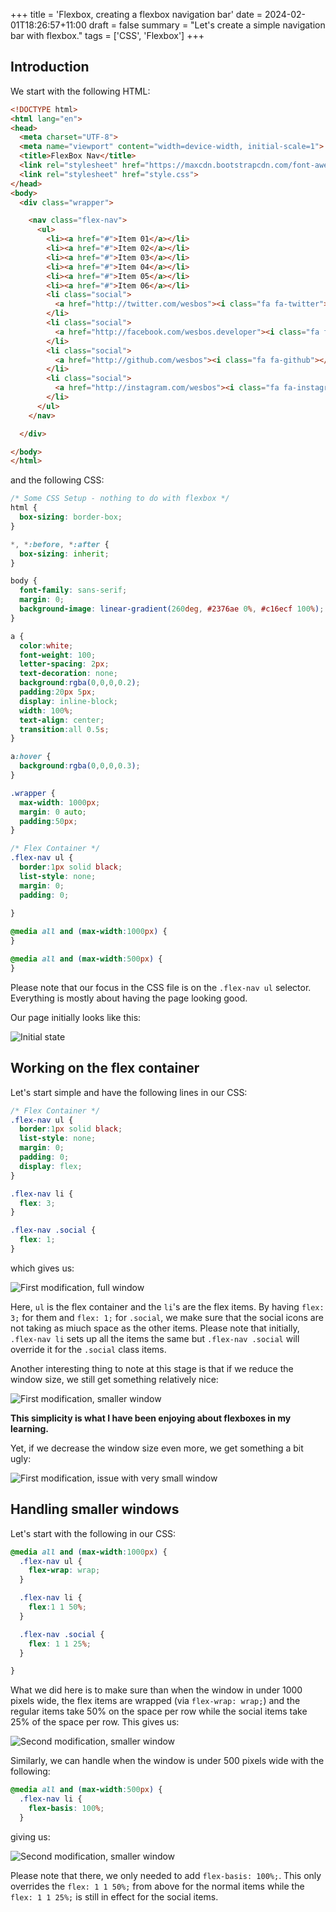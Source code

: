+++
title = 'Flexbox, creating a flexbox navigation bar'
date = 2024-02-01T18:26:57+11:00
draft = false
summary = "Let's create a simple navigation bar with flexbox."
tags = ['CSS', 'Flexbox']
+++

## Introduction 

We start with the following HTML:

```html
<!DOCTYPE html>
<html lang="en">
<head>
  <meta charset="UTF-8">
  <meta name="viewport" content="width=device-width, initial-scale=1">
  <title>FlexBox Nav</title>
  <link rel="stylesheet" href="https://maxcdn.bootstrapcdn.com/font-awesome/4.3.0/css/font-awesome.min.css">
  <link rel="stylesheet" href="style.css">
</head>
<body>
  <div class="wrapper">

    <nav class="flex-nav">
      <ul>
        <li><a href="#">Item 01</a></li>
        <li><a href="#">Item 02</a></li>
        <li><a href="#">Item 03</a></li>
        <li><a href="#">Item 04</a></li>
        <li><a href="#">Item 05</a></li>
        <li><a href="#">Item 06</a></li>
        <li class="social">
          <a href="http://twitter.com/wesbos"><i class="fa fa-twitter"></i></a>
        </li>
        <li class="social">
          <a href="http://facebook.com/wesbos.developer"><i class="fa fa-facebook"></i></a>
        </li>
        <li class="social">
          <a href="http://github.com/wesbos"><i class="fa fa-github"></i></a>
        </li>
        <li class="social">
          <a href="http://instagram.com/wesbos"><i class="fa fa-instagram"></i></a>
        </li>
      </ul>
    </nav>

  </div>

</body>
</html>
```

and the following CSS:

```css
/* Some CSS Setup - nothing to do with flexbox */
html {
  box-sizing: border-box;
}

*, *:before, *:after {
  box-sizing: inherit;
}

body {
  font-family: sans-serif;
  margin: 0;
  background-image: linear-gradient(260deg, #2376ae 0%, #c16ecf 100%);
}

a {
  color:white;
  font-weight: 100;
  letter-spacing: 2px;
  text-decoration: none;
  background:rgba(0,0,0,0.2);
  padding:20px 5px;
  display: inline-block;
  width: 100%;
  text-align: center;
  transition:all 0.5s;
}

a:hover {
  background:rgba(0,0,0,0.3);
}

.wrapper {
  max-width: 1000px;
  margin: 0 auto;
  padding:50px;
}

/* Flex Container */
.flex-nav ul {
  border:1px solid black;
  list-style: none;
  margin: 0;
  padding: 0;
  
}

@media all and (max-width:1000px) {
}

@media all and (max-width:500px) {
}
```
Please note that our focus in the CSS file is on the `.flex-nav ul` selector. Everything is mostly about having the page looking good.

Our page initially looks like this:

![Initial state](/images/flexbox/initial_state_flexnav.jpg)

## Working on the flex container

Let's start simple and have the following lines in our CSS:

```css
/* Flex Container */
.flex-nav ul {
  border:1px solid black;
  list-style: none;
  margin: 0;
  padding: 0;
  display: flex;
}

.flex-nav li {
  flex: 3;
}

.flex-nav .social {
  flex: 1;
}
```

which gives us:

![First modification, full window](/images/flexbox/first_modif_flexnav.jpg)

Here, `ul` is the flex container and the `li`'s are the flex items. By having `flex: 3;` for them and `flex: 1;` for `.social`, we make sure that the social icons are not taking as miuch space as the other items. Please note that initially, `.flex-nav li` sets up all the items the same but `.flex-nav .social` will override it for the `.social` class items.

Another interesting thing to note at this stage is that if we reduce the window size, we still get something relatively nice:

![First modification, smaller window](/images/flexbox/first_modif_flexnav_small_window.jpg)

**This simplicity is what I have been enjoying about flexboxes in my learning.**

Yet, if we decrease the window size even more, we get something a bit ugly:

![First modification, issue with very small window](/images/flexbox/first_modif_flexnav_very_small_window.jpg)

## Handling smaller windows

Let's start with the following in our CSS:
  
```css
@media all and (max-width:1000px) {
  .flex-nav ul {
    flex-wrap: wrap;
  }

  .flex-nav li {
    flex:1 1 50%;
  }

  .flex-nav .social {
    flex: 1 1 25%;
  }

}
```
What we did here is to make sure than when the window in under 1000 pixels wide, the flex items are wrapped (via `flex-wrap: wrap;`) and the regular items take 50% on the space per row while the social items take 25% of the space per row. This gives us:

![Second modification, smaller window](/images/flexbox/second_modif_flexnav_small_window.jpg)

Similarly, we can handle when the window is under 500 pixels wide with the following:

```css
@media all and (max-width:500px) {
  .flex-nav li {
    flex-basis: 100%;
  }
```

giving us:

![Second modification, smaller window](/images/flexbox/second_modif_flexnav_very_small_window.jpg)

Please note that there, we only needed to add `flex-basis: 100%;`. This only overrides the `flex: 1 1 50%;` from above for the normal items while the `flex: 1 1 25%;` is still in effect for the social items.